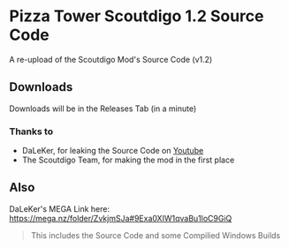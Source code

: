 # Pizza Tower Scoutdigo 1.2 Source Code
A re-upload of the Scoutdigo Mod's Source Code (v1.2)

## Downloads
Downloads will be in the Releases Tab (in a minute)

### Thanks to
- DaLeKer, for leaking the Source Code on [Youtube](https://www.youtube.com/watch?v=eoHOUO1kM8I)
- The Scoutdigo Team, for making the mod in the first place

## Also
DaLeKer's MEGA Link here: https://mega.nz/folder/ZvkjmSJa#9Exa0XIW1qvaBu1loC9GiQ
> This includes the Source Code and some Compilied Windows Builds
